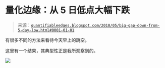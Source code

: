<!--yml

分类：未分类

日期：2024-05-18 12:59:59

-->

# 量化边缘：从 5 日低点大幅下跌

> 来源：[`quantifiableedges.blogspot.com/2010/05/big-gap-down-from-5-day-low.html#0001-01-01`](http://quantifiableedges.blogspot.com/2010/05/big-gap-down-from-5-day-low.html#0001-01-01)

有很多不同的方法来看待今天早上的跳空。

这里有一个结果，其典型性正是我所观察到的。

![](https://blogger.googleusercontent.com/img/b/R29vZ2xl/AVvXsEihxB4s6-uCgVZVdB263vOEe01YmeVeEsRKT8K3e8NAcFmTy_-nWwYZ2NvskuhwzVEqGRQ6aCBmGyoj4aMSqOm3jfVpxWEvtJP8tL19DAOH9IX0cBSpe_9QT64eEXYB1D9SrkFW4mODMU9M/s1600/2010-05-20+png.png)
